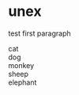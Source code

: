 # unex
<!DOCTYPE html>
<html>
<head>
	<title>Stefanie's repository for UC Ext. WebDev Class</title>
</head>
<p>test first paragraph</p>
<div class="ul item001">cat</div>
<div class="ul item002">dog</div>
<div class="ul item003">monkey</div>
<div class="ul item004">sheep</div>
<div class="ul item005">elephant</div>
